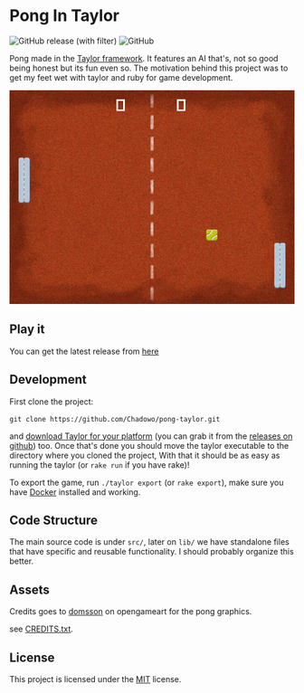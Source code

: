 # Pong In Taylor

![GitHub release (with filter)](https://img.shields.io/github/v/release/chadowo/pong-taylor)
![GitHub](https://img.shields.io/github/license/chadowo/pong-taylor)

Pong made in the [Taylor framework](https://github.com/HellRok/Taylor).
It features an AI that's, not so good being honest but its fun even so.
The motivation behind this project was to get my feet wet with taylor
and ruby for game development.

<p align="center">
  <img src="docs/media/in_game_screenshot.png" alt="In game screenshot"/>
</p>

## Play it

You can get the latest release from [here](https://github.com/Chadowo/pong-taylor/releases)

## Development

First clone the project:

```console
git clone https://github.com/Chadowo/pong-taylor.git
```

and [download Taylor for your platform](https://taylor.oequacki.com/#downloads) (you can grab it from the [releases on github](https://github.com/HellRok/Taylor/releases))
too. Once that's done you should move the taylor executable to the directory where you cloned the project, 
With that it should be as easy as running the taylor (or `rake run` if you have rake)!

To export the game, run `./taylor export` (or `rake export`), make sure you have [Docker](https://www.docker.com/)
installed and working.

## Code Structure

The main source code is under `src/`, later on `lib/` we have standalone files
that have specific and reusable functionality. I should probably organize this better.

## Assets

Credits goes to [domsson](https://opengameart.org/users/domsson) on
opengameart for the pong graphics.

see [CREDITS.txt](assets/CREDITS.txt).

## License

This project is licensed under the [MIT](LICENSE) license.
